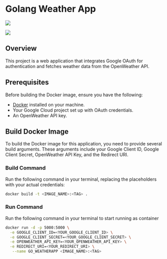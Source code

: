 # Golang Weather App
<img src="https://github-production-user-asset-6210df.s3.amazonaws.com/90853331/386301561-7e92780a-4b90-4140-b7c9-2d7fd9c63743.svg?X-Amz-Algorithm=AWS4-HMAC-SHA256&X-Amz-Credential=AKIAVCODYLSA53PQK4ZA%2F20241114%2Fus-east-1%2Fs3%2Faws4_request&X-Amz-Date=20241114T172402Z&X-Amz-Expires=300&X-Amz-Signature=e219bb1d39f73f5f02f8e0529905b6039aeafe0e4d9f28115ef5f1f1552077b3&X-Amz-SignedHeaders=host"></img>

<img src="https://github.com/user-attachments/assets/c38799ff-abd5-4997-8834-d96423311558"></img>
## Overview

This project is a web application that integrates Google OAuth for authentication and fetches weather data from the OpenWeather API.

## Prerequisites

Before building the Docker image, ensure you have the following:

- [Docker](https://www.docker.com/get-started) installed on your machine.
- Your Google Cloud project set up with OAuth credentials.
- An OpenWeather API key.

## Build Docker Image

To build the Docker image for this application, you need to provide several build arguments. These arguments include your Google Client ID, Google Client Secret, OpenWeather API Key, and the Redirect URI.

### Build Command

Run the following command in your terminal, replacing the placeholders with your actual credentials:

```bash
docker build -t <IMAGE_NAME>:<TAG> .
```

### Run Command
Run the following command in your terminal to start running as container
```bash
docker run -d -p 5000:5000 \
  -e GOOGLE_CLIENT_ID=<YOUR_GOOGLE_CLIENT_ID> \
  -e GOOGLE_CLIENT_SECRET=<YOUR_GOOGLE_CLIENT_SECRET> \
  -e OPENWEATHER_API_KEY=<YOUR_OPENWEATHER_API_KEY> \
  -e REDIRECT_URI=<YOUR_REDIRECT_URI> \
   --name GO_WEATHERAPP <IMAGE_NAME>:<TAG> 
```

